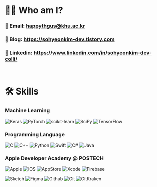 <div align="leading">
<br/>
	
# 👩‍💻 Who am I? 	
### 🥦  Email: happythgus@khu.ac.kr
### 🥦  Blog: https://sohyeonkim-dev.tistory.com
### 🥦	Linkedin: https://www.linkedin.com/in/sohyeonkim-dev-colli/

</div>
<br/>

<div align="leading">
	
<!-- ![trophy](https://github-profile-trophy.vercel.app/?username=SohyeonKim-dev&no-frame=true&margin-w=20&margin-h=20&row=2&column=3&theme=gruvbox) -->
	
</div>

#
# 🛠️ Skills
### Machine Learning 
![Keras](https://img.shields.io/badge/Keras-%23D00000.svg?style=for-the-badge&logo=Keras&logoColor=white)
![PyTorch](https://img.shields.io/badge/PyTorch-%23EE4C2C.svg?style=for-the-badge&logo=PyTorch&logoColor=white)
![scikit-learn](https://img.shields.io/badge/scikit--learn-%23F7931E.svg?style=for-the-badge&logo=scikit-learn&logoColor=white)
![SciPy](https://img.shields.io/badge/SciPy-%230C55A5.svg?style=for-the-badge&logo=scipy&logoColor=%white)
![TensorFlow](https://img.shields.io/badge/TensorFlow-%23FF6F00.svg?style=for-the-badge&logo=TensorFlow&logoColor=white)

### Programming Language
![C](https://img.shields.io/badge/c-%2300599C.svg?style=for-the-badge&logo=c&logoColor=white)
![C++](https://img.shields.io/badge/c++-%2300599C.svg?style=for-the-badge&logo=c%2B%2B&logoColor=white)
![Python](https://img.shields.io/badge/python-3670A0?style=for-the-badge&logo=python&logoColor=ffdd54)
![Swift](https://img.shields.io/badge/swift-F54A2A?style=for-the-badge&logo=swift&logoColor=white) 
![C#](https://img.shields.io/badge/c%23-%23239120.svg?style=for-the-badge&logo=c-sharp&logoColor=white)
![Java](https://img.shields.io/badge/java-%23ED8B00.svg?style=for-the-badge&logo=java&logoColor=white)

### Apple Developer Academy @ POSTECH
![Apple](https://img.shields.io/badge/Apple-%23000000.svg?style=for-the-badge&logo=apple&logoColor=white)
![IOS](https://img.shields.io/badge/iOS-000000?style=for-the-badge&logo=ios&logoColor=white)
![AppStore](https://img.shields.io/badge/App_Store-0D96F6?style=for-the-badge&logo=app-store&logoColor=white)
![Xcode](https://img.shields.io/badge/Xcode-007ACC?style=for-the-badge&logo=Xcode&logoColor=white)
![Firebase](https://img.shields.io/badge/firebase-ffca28?style=for-the-badge&logo=firebase&logoColor=black)  

![Sketch](https://img.shields.io/badge/Sketch-FFB387?style=for-the-badge&logo=sketch&logoColor=black)
![Figma](https://img.shields.io/badge/Figma-F24E1E?style=for-the-badge&logo=figma&logoColor=white)
![Github](https://img.shields.io/badge/github-181717?style=for-the-badge&logo=github&logoColor=white)
![Git](https://img.shields.io/badge/git-%23F05033.svg?style=for-the-badge&logo=git&logoColor=white)
![GitKraken](https://img.shields.io/badge/GitKraken-179287?style=for-the-badge&logo=GitKraken&logoColor=white)  

#
<!-- 
   ![Anurag's github stats](https://github-readme-stats.vercel.app/api?username=SohyeonKim-dev&theme=flag-india&show_icons=true)
   
   ![graph](http://github-profile-summary-cards.vercel.app/api/cards/profile-details?username=SohyeonKim-dev&theme=vue)
   
   ![repo](http://github-profile-summary-cards.vercel.app/api/cards/repos-per-language?username=SohyeonKim-dev&theme=vue)
   ![commit](http://github-profile-summary-cards.vercel.app/api/cards/most-commit-language?username=SohyeonKim-dev&theme=vue)
 -->
